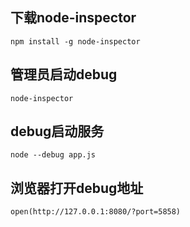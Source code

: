 ## 下载node-inspector
```
npm install -g node-inspector
```
## 管理员启动debug
```
node-inspector
```
## debug启动服务
```
node --debug app.js
```
## 浏览器打开debug地址
```
open(http://127.0.0.1:8080/?port=5858)
```
